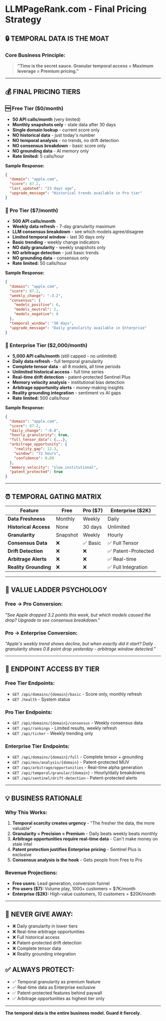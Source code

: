 # LLMPageRank.com - Final Pricing Strategy
## 🔒 **TEMPORAL DATA IS THE MOAT**

### **Core Business Principle:**
> **"Time is the secret sauce. Granular temporal access = Maximum leverage = Premium pricing."**

---

## 💰 **FINAL PRICING TIERS**

### **🆓 Free Tier ($0/month)**
- **50 API calls/month** (very limited)
- **Monthly snapshots only** - stale data after 30 days
- **Single domain lookup** - current score only
- **NO historical data** - just today's number
- **NO temporal analysis** - no trends, no drift detection
- **NO consensus breakdown** - basic score only
- **NO grounding data** - AI memory only
- **Rate limited:** 5 calls/hour

**Sample Response:**
```json
{
  "domain": "apple.com",
  "score": 87.2,
  "last_updated": "23 days ago",
  "upgrade_message": "Historical trends available in Pro tier"
}
```

### **💎 Pro Tier ($7/month)**
- **500 API calls/month**
- **Weekly data refresh** - 7-day granularity maximum
- **LLM consensus breakdown** - see which models agree/disagree
- **Limited temporal window** - last 30 days only
- **Basic trending** - weekly change indicators
- **NO daily granularity** - weekly snapshots only
- **NO arbitrage detection** - just basic trends
- **NO grounding data** - consensus only
- **Rate limited:** 50 calls/hour

**Sample Response:**
```json
{
  "domain": "apple.com",
  "score": 87.2,
  "weekly_change": "-3.2",
  "consensus": {
    "models_positive": 6,
    "models_neutral": 2,
    "models_negative": 0
  },
  "temporal_window": "30 days",
  "upgrade_message": "Daily granularity available in Enterprise"
}
```

### **🏢 Enterprise Tier ($2,000/month)**
- **5,000 API calls/month** (still capped - no unlimited)
- **Daily data refresh** - full temporal granularity
- **Complete tensor data** - all 8 models, all time periods
- **Unlimited historical access** - full time series
- **Real-time drift detection** - patent-protected Sentinel Plus
- **Memory velocity analysis** - institutional bias detection
- **Arbitrage opportunity alerts** - money-making insights
- **Reality grounding integration** - sentiment vs AI gaps
- **Rate limited:** 500 calls/hour

**Sample Response:**
```json
{
  "domain": "apple.com",
  "score": 87.2,
  "daily_change": "-0.8",
  "hourly_granularity": true,
  "full_tensor_data": {...},
  "arbitrage_opportunity": {
    "reality_gap": 12.3,
    "window": "72 hours",
    "confidence": 0.89
  },
  "memory_velocity": "slow_institutional",
  "patent_protected": true
}
```

---

## ⏰ **TEMPORAL GATING MATRIX**

| Feature | Free | Pro ($7) | Enterprise ($2K) |
|---------|------|----------|------------------|
| **Data Freshness** | Monthly | Weekly | Daily |
| **Historical Access** | None | 30 days | Unlimited |
| **Granularity** | Snapshot | Weekly | Hourly |
| **Consensus Data** | ❌ | ✅ Basic | ✅ Full Tensor |
| **Drift Detection** | ❌ | ❌ | ✅ Patent-Protected |
| **Arbitrage Alerts** | ❌ | ❌ | ✅ Real-time |
| **Reality Grounding** | ❌ | ❌ | ✅ Full Integration |

---

## 🎯 **VALUE LADDER PSYCHOLOGY**

### **Free → Pro Conversion:**
*"See Apple dropped 3.2 points this week, but which models caused the drop? Upgrade to see consensus breakdown."*

### **Pro → Enterprise Conversion:**
*"Apple's weekly trend shows decline, but when exactly did it start? Daily granularity shows 0.8 point drop yesterday - arbitrage window detected."*

---

## 🔐 **ENDPOINT ACCESS BY TIER**

### **Free Tier Endpoints:**
- `GET /api/domains/{domain}/basic` - Score only, monthly refresh
- `GET /health` - System status

### **Pro Tier Endpoints:**
- `GET /api/domains/{domain}/consensus` - Weekly consensus data
- `GET /api/rankings` - Limited results, weekly refresh
- `GET /api/ticker` - Weekly trending only

### **Enterprise Tier Endpoints:**
- `GET /api/domains/{domain}/full` - Complete tensor + grounding
- `GET /api/muv/analysis/{domain}` - Patent-protected MUV
- `GET /api/arbitrage/opportunities` - Real-time alpha generation
- `GET /api/temporal/granular/{domain}` - Hourly/daily breakdowns
- `GET /api/sentinel/drift-detection` - Patent-protected alerts

---

## 💡 **BUSINESS RATIONALE**

### **Why This Works:**
1. **Temporal scarcity creates urgency** - "The fresher the data, the more valuable"
2. **Granularity = Precision = Premium** - Daily beats weekly beats monthly
3. **Arbitrage opportunities require real-time data** - Can't make money on stale intel
4. **Patent protection justifies Enterprise pricing** - Sentinel Plus is exclusive
5. **Consensus analysis is the hook** - Gets people from Free to Pro

### **Revenue Projections:**
- **Free users:** Lead generation, conversion funnel
- **Pro users ($7):** Volume play, 1000+ customers = $7K/month
- **Enterprise ($2K):** High-value customers, 10 customers = $20K/month

---

## 🚨 **NEVER GIVE AWAY:**
- ❌ Daily granularity in lower tiers
- ❌ Real-time arbitrage opportunities
- ❌ Full historical access
- ❌ Patent-protected drift detection
- ❌ Complete tensor data
- ❌ Reality grounding integration

## ✅ **ALWAYS PROTECT:**
- ✅ Temporal granularity as premium feature
- ✅ Real-time data as Enterprise exclusive
- ✅ Patent-protected features behind paywall
- ✅ Arbitrage opportunities as highest tier only

---

**The temporal data is the entire business model. Guard it fiercely.** 